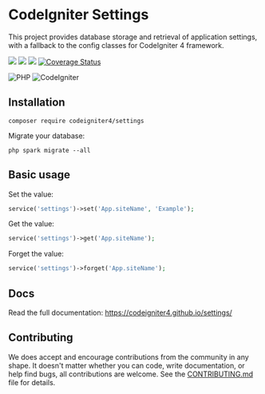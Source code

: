 # CodeIgniter Settings

This project provides database storage and retrieval of application settings, with a fallback to the
config classes for CodeIgniter 4 framework.

[![](https://github.com/codeigniter4/settings/workflows/PHPUnit/badge.svg)](https://github.com/codeigniter4/settings/actions/workflows/test.yml)
[![](https://github.com/codeigniter4/settings/workflows/PHPStan/badge.svg)](https://github.com/codeigniter4/settings/actions/workflows/analyze.yml)
[![](https://github.com/codeigniter4/settings/workflows/Deptrac/badge.svg)](https://github.com/codeigniter4/settings/actions/workflows/inspect.yml)
[![Coverage Status](https://coveralls.io/repos/github/codeigniter4/settings/badge.svg?branch=develop)](https://coveralls.io/github/codeigniter4/settings?branch=develop)

![PHP](https://img.shields.io/badge/PHP-%5E7.4-blue)
![CodeIgniter](https://img.shields.io/badge/CodeIgniter-%5E4.2.3-blue)

## Installation

    composer require codeigniter4/settings

Migrate your database:

    php spark migrate --all

## Basic usage

Set the value:

```php
service('settings')->set('App.siteName', 'Example');
```

Get the value:

```php
service('settings')->get('App.siteName');
```

Forget the value:

```php
service('settings')->forget('App.siteName');
```

## Docs

Read the full documentation: https://codeigniter4.github.io/settings/

## Contributing

We does accept and encourage contributions from the community in any shape. It doesn't matter
whether you can code, write documentation, or help find bugs, all contributions are welcome.
See the [CONTRIBUTING.md](CONTRIBUTING.md) file for details.

